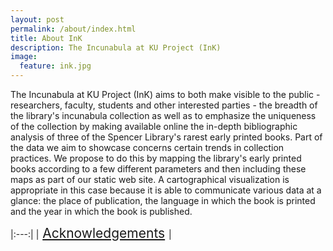 ```yaml
---
layout: post
permalink: /about/index.html
title: About InK
description: The Incunabula at KU Project (InK) 
image:
  feature: ink.jpg
---
```


The Incunabula at KU Project (InK) aims to both make visible to the public - researchers, faculty, students and other interested parties - the breadth of the library's incunabula collection as well as to emphasize the uniqueness of the collection by making available online the in-depth bibliographic analysis of three of the Spencer Library's rarest early printed books. Part of the data we aim to showcase concerns certain trends in collection practices. We propose to do this by mapping the library's early printed books according to a few different parameters and then including these maps as part of our static web site. A cartographical visualization is appropriate in this case because it is able to communicate various data at a glance: the place of publication, the language in which the book is printed and the year in which the book is published.

|:---:|
|<span style="font-size:1.5em;">  [Acknowledgements](http://tenniso2.github.io/about/acknowledgements/)  </span>|

